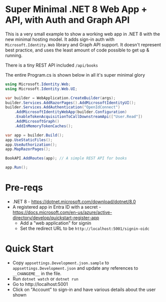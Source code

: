 # Super Minimal .NET 8 Web App + API, with Auth and Graph API

This is a very small example to show a working web app in .NET 8 with the new minimal hosting model. It adds sign-in auth with `Microsoft.Identity.Web` library and Graph API support. It doesn't represent best practice, and uses the least amount of code possible to get up & running.

There is a tiny REST API included `/api/books`

The entire Program.cs is shown below in all it's super minimal glory

```cs
using Microsoft.Identity.Web;
using Microsoft.Identity.Web.UI;

var builder = WebApplication.CreateBuilder(args);
builder.Services.AddRazorPages().AddMicrosoftIdentityUI();
builder.Services.AddAuthentication("OpenIdConnect")
    .AddMicrosoftIdentityWebApp(builder.Configuration)
    .EnableTokenAcquisitionToCallDownstreamApi(["User.Read"])
    .AddMicrosoftGraph()
    .AddInMemoryTokenCaches();

var app = builder.Build();
app.UseStaticFiles();
app.UseAuthorization();
app.MapRazorPages();

BookAPI.AddRoutes(app); // A simple REST API for books

app.Run();
```

# Pre-reqs

- .NET 8 - https://dotnet.microsoft.com/download/dotnet/8.0
- A registered app in Entra ID with a secret - https://docs.microsoft.com/en-us/azure/active-directory/develop/quickstart-register-app
  - Add a "web application" for signin
  - Set the redirect URL to be `http://localhost:5001/signin-oidc`

# Quick Start

- Copy `appsettings.Development.json.sample` to `appsettings.Development.json` and update any references to `__CHANGEME__` in the file.
- Run `dotnet watch` or `dotnet run`
- Go to http://localhost:5001
- Click on "Account" to sign-in and have various details about the user shown
